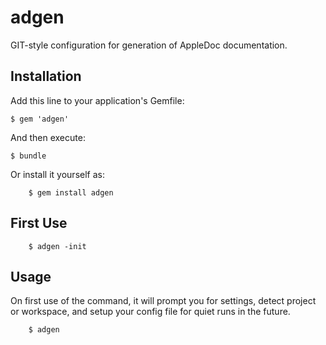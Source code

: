# adgen

GIT-style configuration for generation of AppleDoc documentation.

## Installation

Add this line to your application's Gemfile:

    $ gem 'adgen'

And then execute:

    $ bundle

Or install it yourself as:

		$ gem install adgen
		
## First Use

		$ adgen -init

## Usage

On first use of the command, it will prompt you for settings, detect project or workspace, and setup your config file for quiet runs in the future.

		$ adgen

